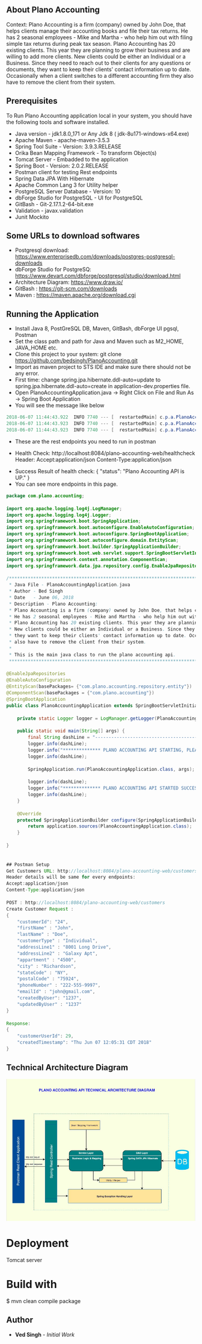 ## About Plano Accounting
Context: Plano Accounting is a firm (company) owned by John Doe, that helps clients manage their accounting books and file their tax returns. He has 2 seasonal employees - Mike and Martha - who help him out with filing simple tax returns during peak tax season. Plano Accounting has 20 existing clients. This year they are planning to grow their business and are willing to add more clients. New clients could be either an Individual or a Business. Since they need to reach out to their clients for any questions or documents, they want to keep their clients' contact information up to date. Occasionally when a client switches to a different accounting firm they also have to remove the client from their system. 

## Prerequisites
To Run Plano Accounting application local in your system, you should have the following tools and software installed.
* Java version - jdk1.8.0_171 or Any Jdk 8 ( jdk-8u171-windows-x64.exe)
* Apache Maven - apache-maven-3.5.3
* Spring Tool Suite - Version: 3.9.3.RELEASE
* Orika Bean Mapping Framework - To transform Object(s)
* Tomcat Server - Embadded to the application
* Spring Boot - Version: 2.0.2.RELEASE
* Postman client for testing Rest endpoints
* Spring Data JPA With Hibernate
* Apache Common Lang 3 for Utility helper
* PostgreSQL Server Database - Version: 10
* dbForge Studio for PostgreSQL - UI for PostgreSQL 
* GitBash - Git-2.17.1.2-64-bit.exe
* Validation - javax.validation
* Junit Mockito

## Some URLs to download softwares
* Postgresql download: https://www.enterprisedb.com/downloads/postgres-postgresql-downloads
* dbForge Studio for PostgreSQ: https://www.devart.com/dbforge/postgresql/studio/download.html
* Architecture Diagram:  https://www.draw.io/ 
* GitBash :  https://git-scm.com/downloads
* Maven : https://maven.apache.org/download.cgi

## Running the Application
* Install Java 8, PostGreSQL DB, Maven, GitBash, dbForge UI pgsql, Postman
* Set the class path and path for Java and Maven such as M2_HOME, JAVA_HOME etc. 
* Clone this project to your system: git clone https://github.com/bedsingh/PlanoAccounting.git
* Import as maven project to STS IDE and make sure there should not be any error.
* First time: change spring.jpa.hibernate.ddl-auto=update to spring.jpa.hibernate.ddl-auto=create in application-dev.properties file.
* Open PlanoAccountingApplication.java -> Right Click on File and Run As -> Spring Boot Application
* You will see the message like below 
```java
2018-06-07 11:44:43.922  INFO 7740 --- [  restartedMain] c.p.a.PlanoAccountingApplication         : -------------------------------------------------------------------------
2018-06-07 11:44:43.923  INFO 7740 --- [  restartedMain] c.p.a.PlanoAccountingApplication         : ************** PLANO ACCOUNTING API STARTED SUCCESSFULLY. *************** 
2018-06-07 11:44:43.923  INFO 7740 --- [  restartedMain] c.p.a.PlanoAccountingApplication         : -------------------------------------------------------------------------
```
* These are the rest endpoints you need to run in postman
 - Health Check: http://localhost:8084/plano-accounting-web/healthcheck
   Header: 
   Accept:application/json
   Content-Type:application/json
*  Success Result of health check: 
   {
    "status": "Plano Accounting API is UP."
   }
* You can see more endpoints in this page.

```java
package com.plano.accounting;

import org.apache.logging.log4j.LogManager;
import org.apache.logging.log4j.Logger;
import org.springframework.boot.SpringApplication;
import org.springframework.boot.autoconfigure.EnableAutoConfiguration;
import org.springframework.boot.autoconfigure.SpringBootApplication;
import org.springframework.boot.autoconfigure.domain.EntityScan;
import org.springframework.boot.builder.SpringApplicationBuilder;
import org.springframework.boot.web.servlet.support.SpringBootServletInitializer;
import org.springframework.context.annotation.ComponentScan;
import org.springframework.data.jpa.repository.config.EnableJpaRepositories;

/***********************************************************************************************************
 * Java File - PlanoAccountingApplication.java
 * Author - Bed Singh
 * Date   - June 06, 2018
 * Description - Plano Accounting:
 * Plano Accounting is a firm (company) owned by John Doe, that helps clients manage their accounting books and file their tax returns. 
 * He has 2 seasonal employees - Mike and Martha - who help him out with filing simple tax returns during peak tax season. 
 * Plano Accounting has 20 existing clients. This year they are planning to grow their business and are willing to add more clients. 
 * New clients could be either an Individual or a Business. Since they need to reach out to their clients for any questions or documents, 
 * they want to keep their clients' contact information up to date. Occasionally when a client switches to a different accounting firm they 
 * also have to remove the client from their system. 
 * 
 * This is the main java class to run the plano accounting api. 
 ***********************************************************************************************************/

@EnableJpaRepositories
@EnableAutoConfiguration
@EntityScan(basePackages= {"com.plano.accounting.repository.entity"})
@ComponentScan(basePackages = {"com.plano.accounting"})
@SpringBootApplication
public class PlanoAccountingApplication extends SpringBootServletInitializer {

	private static Logger logger = LogManager.getLogger(PlanoAccountingApplication.class);

	public static void main(String[] args) {
		final String dashLine = "-------------------------------------------------------------------------";
		logger.info(dashLine);
		logger.info("************** PLANO ACCOUNTING API STARTING, PLEASE WAIT. ************** ");
		logger.info(dashLine);

		SpringApplication.run(PlanoAccountingApplication.class, args);

		logger.info(dashLine);
		logger.info("************** PLANO ACCOUNTING API STARTED SUCCESSFULLY. *************** ");
		logger.info(dashLine);
	} 

	@Override
	protected SpringApplicationBuilder configure(SpringApplicationBuilder application) {
		return application.sources(PlanoAccountingApplication.class);
	}

}


## Postman Setup
Get Customers URL: http://localhost:8084/plano-accounting-web/customers?customerType=Business
Header details will be same for every endpoints: 
Accept:application/json
Content-Type:application/json

POST : http://localhost:8084/plano-accounting-web/customers
Create Customer Request : 
{
	"customerId": "24",
	"firstName" : "John",
	"lastName" : "Doe",
	"customerType" : "Individual",
	"addressLine1" : "8001 Long Drive",
	"addressLine2" : "Galaxy Apt",
	"appartment" : "4500",
	"city" : "Richardson",
	"stateCode" : "NY",
	"postalCode" : "75924",
	"phoneNumber" : "222-555-9997",
	"emailId" : "john@gmail.com",
	"createdByUser": "1237",
	"updatedByUser" : "1237" 
}

Response: 
{
    "customerUserId": 29,
    "createdTimestamp": "Thu Jun 07 12:05:31 CDT 2018"
}

```

## Technical Architecture Diagram
![PDF](https://github.com/bedsingh/PlanoAccounting/blob/master/Technical_Diagram_Screen.JPG)

# Deployment
Tomcat server

# Build with
$ mvn clean compile package

## Author

*  **Ved Singh** - *Initial Work*


